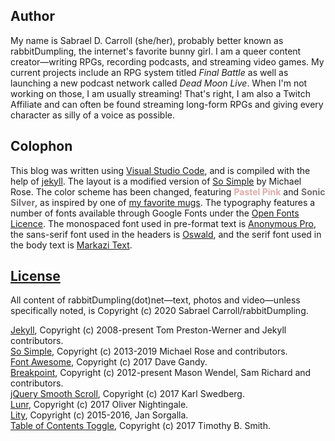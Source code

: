 ## Author

My name is Sabrael D. Carroll (she/her), probably better known as rabbitDumpling, the internet's favorite bunny girl. I am a queer content creator—writing RPGs, recording podcasts, and streaming video games. My current projects include an RPG system titled *Final Battle* as well as launching a new podcast network called *Dead Moon Live*. When I'm not working on those, I am usually streaming! That's right, I am also a Twitch Affiliate and can often be found streaming long-form RPGs and giving every character as silly of a voice as possible.

## Colophon

This blog was written using [Visual Studio Code][vscode], and is compiled with the help of [jekyll][jekyll-org]. The layout is a modified version of [So Simple][so-simple] by Michael Rose. The color scheme has been changed, featuring <span style="color:#DBAAA9;">**Pastel Pink**</span> and <span style="color:#746D71;">**Sonic Silver**</span>, as inspired by one of [my favorite mugs][mug]. The typography features a number of fonts available through Google Fonts under the [Open Fonts Licence][font-ofl]. The monospaced font used in pre-format text is [Anonymous Pro][font-mono], the sans-serif font used in the headers is [Oswald][font-sans], and the serif font used in the body text is [Markazi Text][font-serif].

## [License](LICENSE)

All content of rabbitDumpling(dot)net—text, photos and video—unless specifically noted, is Copyright (c) 2020 Sabrael Carroll/rabbitDumpling.

[Jekyll][jekyll-org], Copyright (c) 2008-present Tom Preston-Werner and Jekyll contributors.  
[So Simple][so-simple], Copyright (c) 2013-2019 Michael Rose and contributors.  
[Font Awesome](http://fontawesome.io/), Copyright (c) 2017 Dave Gandy.  
[Breakpoint](http://breakpoint-sass.com/), Copyright (c) 2012-present Mason Wendel, Sam Richard and contributors.  
[jQuery Smooth Scroll](https://github.com/kswedberg/jquery-smooth-scroll), Copyright (c) 2017 Karl Swedberg.  
[Lunr](http://lunrjs.com), Copyright (c) 2017 Oliver Nightingale.  
[Lity](http://sorgalla.com/lity/), Copyright (c) 2015-2016, Jan Sorgalla.  
[Table of Contents Toggle](https://github.com/smithtimmytim/brightlycolored.org), Copyright (c) 2017 Timothy B. Smith.

[jekyll-org]: https://github.com/jekyll
[vscode]: https://code.visualstudio.com/
[so-simple]: https://github.com/mmistakes/so-simple-theme
[mug]: assets/images/mug.png
[font-mono]: https://fonts.google.com/specimen/Anonymous+Pro
[font-sans]: https://fonts.google.com/specimen/Oswald
[font-serif]: https://fonts.google.com/specimen/Markazi+Text
[font-ofl]: https://scripts.sil.org/cms/scripts/page.php?site_id=nrsi&id=OFL
